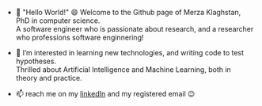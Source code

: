- 👋 "Hello World!" :smile: Welcome to the Github page of Merza Klaghstan, PhD in computer science.  
A software engineer who is passionate about research, and a researcher who professions software enginnering!

- 👀 I’m interested in learning new technologies, and writing code to test hypotheses.  
Thrilled about Artificial Intelligence and Machine Learning, both in theory and practice.

- 📫 reach me on my [linkedIn](https://www.linkedin.com/in/mklaghstan/) and my registered email :wink:

<!---
mklaghstan/mklaghstan is a ✨ special ✨ repository because its `README.md` (this file) appears on your GitHub profile.
You can click the Preview link to take a look at your changes.
- 🌱 I’m currently learning ...
- 💞️ I’m looking to collaborate on ...

--->
